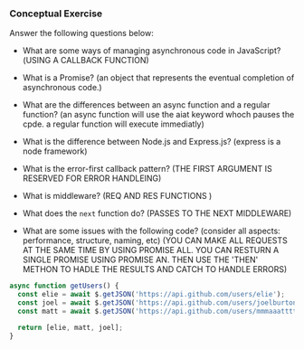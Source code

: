 ### Conceptual Exercise

Answer the following questions below:

- What are some ways of managing asynchronous code in JavaScript?(USING A CALLBACK FUNCTION)

- What is a Promise? (an object that represents the eventual completion of asynchronous code.)

- What are the differences between an async function and a regular function? (an async function will use the aiat keyword whoch pauses the cpde. a regular function will execute immediatly)

- What is the difference between Node.js and Express.js? (express is a node framework)

- What is the error-first callback pattern? (THE FIRST ARGUMENT IS RESERVED FOR ERROR HANDLEING)

- What is middleware? (REQ AND RES FUNCTIONS )

- What does the `next` function do? (PASSES TO THE NEXT MIDDLEWARE)

- What are some issues with the following code? (consider all aspects: performance, structure, naming, etc) (YOU CAN MAKE ALL REQUESTS AT THE SAME TIME BY USING PROMISE ALL. YOU CAN RESTURN A SINGLE PROMISE USING PROMISE AN. THEN USE THE 'THEN' METHON TO HADLE THE RESULTS AND CATCH TO HANDLE ERRORS)

```js
async function getUsers() {
  const elie = await $.getJSON('https://api.github.com/users/elie');
  const joel = await $.getJSON('https://api.github.com/users/joelburton');
  const matt = await $.getJSON('https://api.github.com/users/mmmaaatttttt');

  return [elie, matt, joel];
}
```
